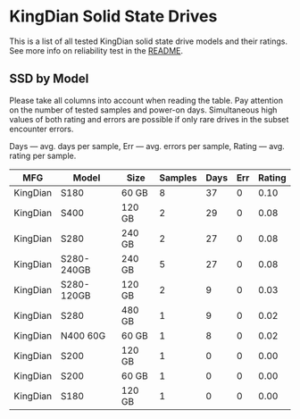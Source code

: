 KingDian Solid State Drives
===========================

This is a list of all tested KingDian solid state drive models and their ratings. See
more info on reliability test in the [README](https://github.com/linuxhw/SMART).

SSD by Model
------------

Please take all columns into account when reading the table. Pay attention on the
number of tested samples and power-on days. Simultaneous high values of both rating
and errors are possible if only rare drives in the subset encounter errors.

Days   — avg. days per sample,
Err    — avg. errors per sample,
Rating — avg. rating per sample.

| MFG       | Model              | Size   | Samples | Days  | Err   | Rating |
|-----------|--------------------|--------|---------|-------|-------|--------|
| KingDian  | S180               | 60 GB  | 8       | 37    | 0     | 0.10   |
| KingDian  | S400               | 120 GB | 2       | 29    | 0     | 0.08   |
| KingDian  | S280               | 240 GB | 2       | 27    | 0     | 0.08   |
| KingDian  | S280-240GB         | 240 GB | 5       | 27    | 0     | 0.08   |
| KingDian  | S280-120GB         | 120 GB | 2       | 9     | 0     | 0.03   |
| KingDian  | S280               | 480 GB | 1       | 9     | 0     | 0.02   |
| KingDian  | N400 60G           | 60 GB  | 1       | 8     | 0     | 0.02   |
| KingDian  | S200               | 120 GB | 1       | 0     | 0     | 0.00   |
| KingDian  | S200               | 60 GB  | 1       | 0     | 0     | 0.00   |
| KingDian  | S180               | 120 GB | 1       | 0     | 0     | 0.00   |
